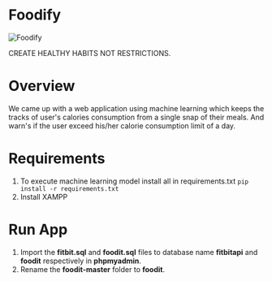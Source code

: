 # Foodify

![Foodify](https://github.com/somyaranjan26/Foodify/blob/master/foodify/foodify_black.png)

CREATE HEALTHY HABITS NOT RESTRICTIONS.


# Overview

We came up with a web application using machine learning which keeps the tracks of user's calories consumption from a single snap of their meals. And warn's if the user exceed his/her calorie consumption limit of a day.

# Requirements

1. To execute machine learning model install all in requirements.txt
`pip install -r requirements.txt`
2. Install XAMPP

# Run App

1. Import the **fitbit.sql** and **foodit.sql** files to database name **fitbitapi** and **foodit** respectively in **phpmyadmin**.
2. Rename the **foodit-master** folder to **foodit**.